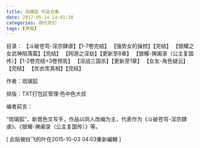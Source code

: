 ```yaml
---
title: 琉璃狐 作品合集
date: 2017-05-14 14:01:38
categories: 現代奇幻
tags: [草榴]
---
```

目录：
【斗破苍穹-淫宗肆虐】【1-7卷完结】
【强势女的操控】【完结】
【银耀之女武神陷落篇】【完结】
【网游之淫劫】【更新至8章】
【银耀-捭阖录（公主复国传）】【1-2卷完结+3卷预告】
【淫战三国杀】【更新至1章】
【女友-角色疑云】【完结】
【优衣库真相】【完结】

作者：琉璃狐

排版：TXT打包区管理·色中色大叔

编者前言：

“琉璃狐”，新晋色文写手，作品以同人改编为主，代表作为《斗破苍穹-淫宗肆虐》、《银耀-捭阖录（公主复国传）》等。


[ 此貼被纷飞的叶在2015-10-03 04:03重新編輯 ]